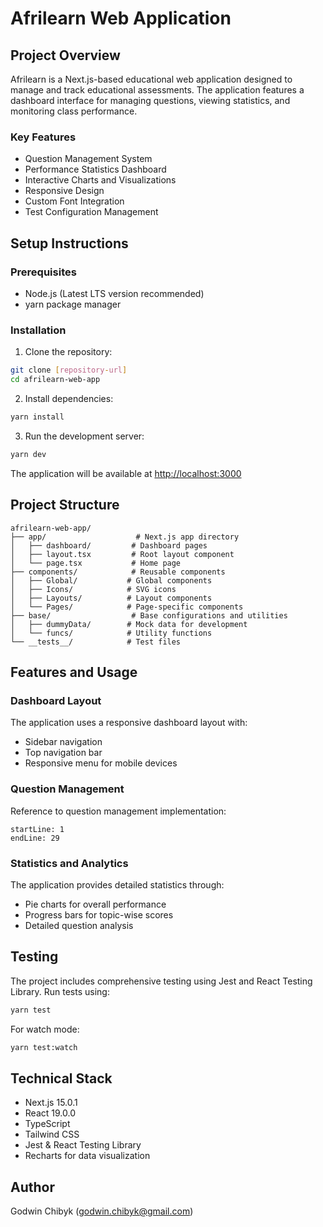 # Afrilearn Web Application

## Project Overview
Afrilearn is a Next.js-based educational web application designed to manage and track educational assessments. The application features a dashboard interface for managing questions, viewing statistics, and monitoring class performance.

### Key Features
- Question Management System
- Performance Statistics Dashboard
- Interactive Charts and Visualizations
- Responsive Design
- Custom Font Integration
- Test Configuration Management

## Setup Instructions

### Prerequisites
- Node.js (Latest LTS version recommended)
- yarn package manager

### Installation

1. Clone the repository:
```bash
git clone [repository-url]
cd afrilearn-web-app
```

2. Install dependencies:
```bash
yarn install
```

3. Run the development server:
```bash
yarn dev
```

The application will be available at [http://localhost:3000](http://localhost:3000)

## Project Structure

```
afrilearn-web-app/
├── app/                    # Next.js app directory
│   ├── dashboard/         # Dashboard pages
│   ├── layout.tsx         # Root layout component
│   └── page.tsx           # Home page
├── components/            # Reusable components
│   ├── Global/           # Global components
│   ├── Icons/            # SVG icons
│   ├── Layouts/          # Layout components
│   └── Pages/            # Page-specific components
├── base/                  # Base configurations and utilities
│   ├── dummyData/        # Mock data for development
│   └── funcs/            # Utility functions
└── __tests__/            # Test files
```

## Features and Usage

### Dashboard Layout
The application uses a responsive dashboard layout with:
- Sidebar navigation
- Top navigation bar
- Responsive menu for mobile devices

### Question Management
Reference to question management implementation:
```typescript:components/Pages/QuestionManagerPage/QuestionManagerPageIndex.tsx
startLine: 1
endLine: 29
```

### Statistics and Analytics
The application provides detailed statistics through:
- Pie charts for overall performance
- Progress bars for topic-wise scores
- Detailed question analysis

## Testing

The project includes comprehensive testing using Jest and React Testing Library. Run tests using:

```bash
yarn test
```

For watch mode:
```bash
yarn test:watch
```

## Technical Stack

- Next.js 15.0.1
- React 19.0.0
- TypeScript
- Tailwind CSS
- Jest & React Testing Library
- Recharts for data visualization


## Author

Godwin Chibyk (godwin.chibyk@gmail.com)
